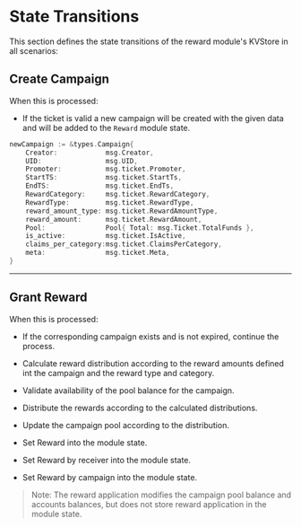 # **State Transitions**

This section defines the state transitions of the reward module's KVStore in all scenarios:

## **Create Campaign**

When this is processed:

- If the ticket is valid a new campaign will be created with the given data and will be added to the `Reward` module state.

```go
newCampaign := &types.Campaign{
    Creator:            msg.Creator,
    UID:                msg.UID,
    Promoter:           msg.ticket.Promoter,
    StartTS:            msg.ticket.StartTs,
    EndTS:              msg.ticket.EndTs,
    RewardCategory:     msg.ticket.RewardCategory,
    RewardType:         msg.ticket.RewardType,
    reward_amount_type: msg.ticket.RewardAmountType,
    reward_amount:      msg.ticket.RewardAmount,
    Pool:               Pool{ Total: msg.Ticket.TotalFunds },
    is_active:          msg.ticket.IsActive,
    claims_per_category:msg.ticket.ClaimsPerCategory,
    meta:               msg.ticket.Meta,
}
```

---

## **Grant Reward**

When this is processed:

- If the corresponding campaign exists and is not expired, continue the process.

- Calculate reward distribution according to the reward amounts defined int the campaign and the reward type and category.  

- Validate availability of the pool balance for the campaign.

- Distribute the rewards according to the calculated distributions.

- Update the campaign pool according to the distribution.

- Set Reward into the module state.

- Set Reward by receiver into the module state.

- Set Reward by campaign into the module state.

> Note: The reward application modifies the campaign pool balance and accounts balances, but does not store reward application in the module state.
